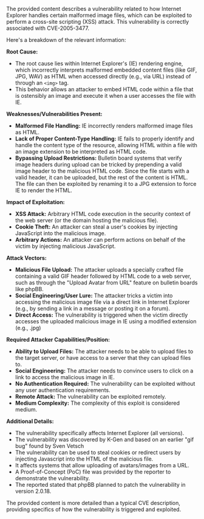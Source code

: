 The provided content describes a vulnerability related to how Internet Explorer handles certain malformed image files, which can be exploited to perform a cross-site scripting (XSS) attack. This vulnerability is correctly associated with CVE-2005-3477.

Here's a breakdown of the relevant information:

**Root Cause:**
- The root cause lies within Internet Explorer's (IE) rendering engine, which incorrectly interprets malformed embedded content files (like GIF, JPG, WAV) as HTML when accessed directly (e.g., via URL) instead of through an `<img>` tag.
- This behavior allows an attacker to embed HTML code within a file that is ostensibly an image and execute it when a user accesses the file with IE.

**Weaknesses/Vulnerabilities Present:**
- **Malformed File Handling:** IE incorrectly renders malformed image files as HTML.
- **Lack of Proper Content-Type Handling:** IE fails to properly identify and handle the content type of the resource, allowing HTML within a file with an image extension to be interpreted as HTML code.
- **Bypassing Upload Restrictions:**  Bulletin board systems that verify image headers during upload can be tricked by prepending a valid image header to the malicious HTML code.  Since the file starts with a valid header, it can be uploaded, but the rest of the content is HTML. The file can then be exploited by renaming it to a JPG extension to force IE to render the HTML.

**Impact of Exploitation:**
- **XSS Attack:** Arbitrary HTML code execution in the security context of the web server (or the domain hosting the malicious file).
- **Cookie Theft:** An attacker can steal a user's cookies by injecting JavaScript into the malicious image.
- **Arbitrary Actions:** An attacker can perform actions on behalf of the victim by injecting malicious JavaScript.

**Attack Vectors:**
- **Malicious File Upload:** The attacker uploads a specially crafted file containing a valid GIF header followed by HTML code to a web server, such as through the "Upload Avatar from URL" feature on bulletin boards like phpBB.
- **Social Engineering/User Lure:** The attacker tricks a victim into accessing the malicious image file via a direct link in Internet Explorer (e.g., by sending a link in a message or posting it on a forum).
- **Direct Access:** The vulnerability is triggered when the victim directly accesses the uploaded malicious image in IE using a modified extension (e.g., .jpg)

**Required Attacker Capabilities/Position:**
- **Ability to Upload Files:** The attacker needs to be able to upload files to the target server, or have access to a server that they can upload files to.
- **Social Engineering:** The attacker needs to convince users to click on a link to access the malicious image in IE.
- **No Authentication Required:** The vulnerability can be exploited without any user authentication requirements.
- **Remote Attack:** The vulnerability can be exploited remotely.
- **Medium Complexity:** The complexity of this exploit is considered medium.

**Additional Details:**
- The vulnerability specifically affects Internet Explorer (all versions).
- The vulnerability was discovered by K-Gen and based on an earlier "gif bug" found by Sven Vetsch
- The vulnerability can be used to steal cookies or redirect users by injecting Javascript into the HTML of the malicious file.
- It affects systems that allow uploading of avatars/images from a URL.
- A Proof-of-Concept (PoC) file was provided by the reporter to demonstrate the vulnerability.
- The reported stated that phpBB planned to patch the vulnerability in version 2.0.18.

The provided content is more detailed than a typical CVE description, providing specifics of how the vulnerability is triggered and exploited.